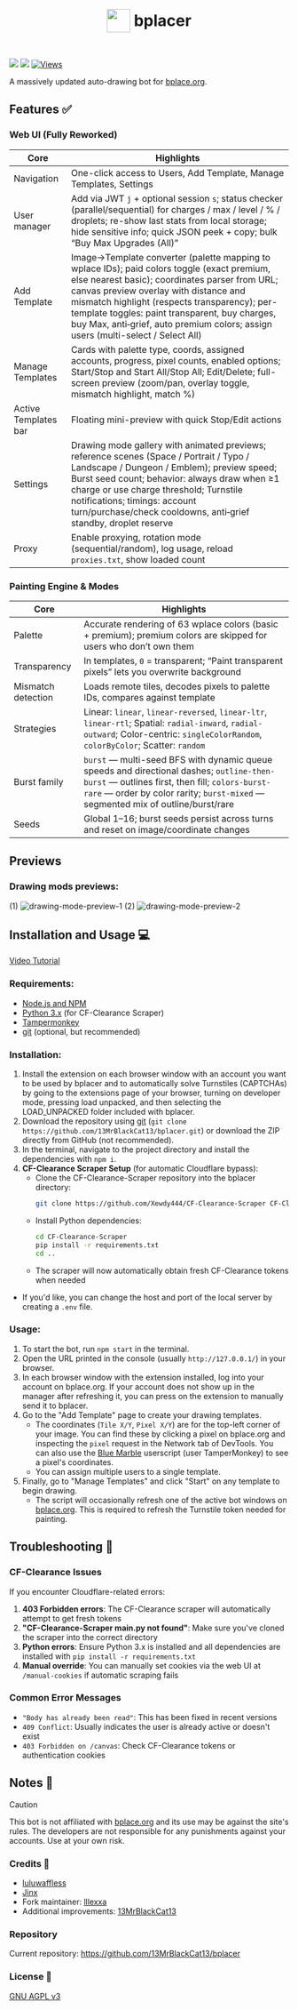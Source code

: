 <h1 align="center"><p style="display: inline-flex; align-items: center; gap: 0.25em"><img style="width: 1.5em; height: 1.5em;" src="public/icons/favicon.png">bplacer</p></h1>

<a href="LICENSE"><img src="https://img.shields.io/github/license/13MrBlackCat13/bplacer"></a>
<a href="https://discord.gg/abds7qHTqF"><img src="https://img.shields.io/badge/Support-gray?style=flat&logo=Discord&logoColor=white&logoSize=auto&labelColor=5562ea"></a>
[![Views](https://hits.sh/github.com/13MrBlackCat13/bplacer.svg?label=Views&color=blue&style=flat)](https://hits.sh/github.com/13MrBlackCat13/bplacer/)

A massively updated auto-drawing bot for [bplace.org](https://bplace.org/).

## Features ✅

### Web UI (Fully Reworked)

| Core | Highlights |
| --- | --- |
| Navigation | One-click access to Users, Add Template, Manage Templates, Settings |
| User manager | Add via JWT `j` + optional session `s`; status checker (parallel/sequential) for charges / max / level / % / droplets; re-show last stats from local storage; hide sensitive info; quick JSON peek + copy; bulk “Buy Max Upgrades (All)” |
| Add Template | Image→Template converter (palette mapping to wplace IDs); paid colors toggle (exact premium, else nearest basic); coordinates parser from URL; canvas preview overlay with distance and mismatch highlight (respects transparency); per-template toggles: paint transparent, buy charges, buy Max, anti‑grief, auto premium colors; assign users (multi-select / Select All) |
| Manage Templates | Cards with palette type, coords, assigned accounts, progress, pixel counts, enabled options; Start/Stop and Start All/Stop All; Edit/Delete; full-screen preview (zoom/pan, overlay toggle, mismatch highlight, match %) |
| Active Templates bar | Floating mini-preview with quick Stop/Edit actions |
| Settings | Drawing mode gallery with animated previews; reference scenes (Space / Portrait / Typo / Landscape / Dungeon / Emblem); preview speed; Burst seed count; behavior: always draw when ≥1 charge or use charge threshold; Turnstile notifications; timings: account turn/purchase/check cooldowns, anti‑grief standby, droplet reserve |
| Proxy | Enable proxying, rotation mode (sequential/random), log usage, reload `proxies.txt`, show loaded count |


### Painting Engine & Modes

| Core | Highlights |
| --- | --- |
| Palette | Accurate rendering of 63 wplace colors (basic + premium); premium colors are skipped for users who don’t own them |
| Transparency | In templates, `0` = transparent; “Paint transparent pixels” lets you overwrite background |
| Mismatch detection | Loads remote tiles, decodes pixels to palette IDs, compares against template |
| Strategies | Linear: `linear`, `linear-reversed`, `linear-ltr`, `linear-rtl`; Spatial: `radial-inward`, `radial-outward`; Color-centric: `singleColorRandom`, `colorByColor`; Scatter: `random` |
| Burst family | `burst` — multi-seed BFS with dynamic queue speeds and directional dashes; `outline-then-burst` — outlines first, then fill; `colors-burst-rare` — order by color rarity; `burst-mixed` — segmented mix of outline/burst/rare |
| Seeds | Global 1–16; burst seeds persist across turns and reset on image/coordinate changes |

## Previews

### Drawing mods previews:
(1)
![drawing-mode-preview-1](./preview/drawing-mode-preview-1.gif)
(2)
![drawing-mode-preview-2](./preview/drawing-mode-preview-2.gif)

## Installation and Usage 💻

[Video Tutorial](https://www.youtube.com/watch?v=YR978U84LSY)

### Requirements:
- [Node.js and NPM](https://nodejs.org/en/download)
- [Python 3.x](https://www.python.org/downloads/) (for CF-Clearance Scraper)
- [Tampermonkey](https://www.tampermonkey.net/)
- [git](https://git-scm.com/downloads) (optional, but recommended)

### Installation:
1. Install the extension on each browser window with an account you want to be used by bplacer and to automatically solve Turnstiles (CAPTCHAs) by going to the extensions page of your browser, turning on developer mode, pressing load unpacked, and then selecting the LOAD_UNPACKED folder included with bplacer.
2. Download the repository using [git](https://git-scm.com/downloads) (`git clone https://github.com/13MrBlackCat13/bplacer.git`) or download the ZIP directly from GitHub (not recommended).
3. In the terminal, navigate to the project directory and install the dependencies with `npm i`.
4. **CF-Clearance Scraper Setup** (for automatic Cloudflare bypass):
   - Clone the CF-Clearance-Scraper repository into the bplacer directory:
     ```bash
     git clone https://github.com/Xewdy444/CF-Clearance-Scraper CF-Clearance-Scraper
     ```
   - Install Python dependencies:
     ```bash
     cd CF-Clearance-Scraper
     pip install -r requirements.txt
     cd ..
     ```
   - The scraper will now automatically obtain fresh CF-Clearance tokens when needed
- If you'd like, you can change the host and port of the local server by creating a `.env` file.
### Usage:
1. To start the bot, run `npm start` in the terminal.
2. Open the URL printed in the console (usually `http://127.0.0.1/`) in your browser.
3. In each browser window with the extension installed, log into your account on bplace.org. If your account does not show up in the manager after refreshing it, you can press on the extension to manually send it to bplacer.
4. Go to the "Add Template" page to create your drawing templates.
   - The coordinates (`Tile X/Y`, `Pixel X/Y`) are for the top-left corner of your image. You can find these by clicking a pixel on bplace.org and inspecting the `pixel` request in the Network tab of DevTools. You can also use the [Blue Marble](https://github.com/SwingTheVine/Wplace-BlueMarble) userscript (user TamperMonkey) to see a pixel's coordinates.
   - You can assign multiple users to a single template.
5. Finally, go to "Manage Templates" and click "Start" on any template to begin drawing.
   - The script will occasionally refresh one of the active bot windows on [bplace.org](https://bplace.org/). This is required to refresh the Turnstile token needed for painting.


## Troubleshooting 🔧

### CF-Clearance Issues
If you encounter Cloudflare-related errors:

1. **403 Forbidden errors**: The CF-Clearance scraper will automatically attempt to get fresh tokens
2. **"CF-Clearance-Scraper main.py not found"**: Make sure you've cloned the scraper into the correct directory
3. **Python errors**: Ensure Python 3.x is installed and all dependencies are installed with `pip install -r requirements.txt`
4. **Manual override**: You can manually set cookies via the web UI at `/manual-cookies` if automatic scraping fails

### Common Error Messages
- `"Body has already been read"`: This has been fixed in recent versions
- `409 Conflict`: Usually indicates the user is already active or doesn't exist
- `403 Forbidden on /canvas`: Check CF-Clearance tokens or authentication cookies

## Notes 📝

> [!CAUTION]
> This bot is not affiliated with [bplace.org](https://bplace.org/) and its use may be against the site's rules. The developers are not responsible for any punishments against your accounts. Use at your own risk.

### Credits 🙏

-   [luluwaffless](https://github.com/luluwaffless)
-   [Jinx](https://github.com/JinxTheCatto)
-   Fork maintainer: [lllexxa](https://github.com/lllexxa)
-   Additional improvements: [13MrBlackCat13](https://github.com/13MrBlackCat13)

### Repository

Current repository: https://github.com/13MrBlackCat13/bplacer

### License 📜

[GNU AGPL v3](LICENSE)



